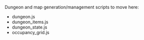 Dungeon and map generation/management scripts to move here:

- dungeon.js
- dungeon_items.js
- dungeon_state.js
- occupancy_grid.js